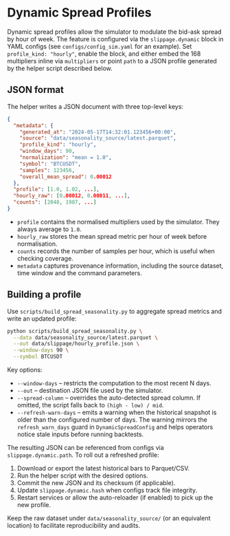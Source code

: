 # Dynamic Spread Profiles

Dynamic spread profiles allow the simulator to modulate the bid-ask spread by
hour of week. The feature is configured via the `slippage.dynamic` block
in YAML configs (see `configs/config_sim.yaml` for an example). Set
`profile_kind: "hourly"`, enable the block, and either embed the 168
multipliers inline via `multipliers` or point `path` to a JSON profile
generated by the helper script described below.

## JSON format

The helper writes a JSON document with three top-level keys:

```json
{
  "metadata": {
    "generated_at": "2024-05-17T14:32:01.123456+00:00",
    "source": "data/seasonality_source/latest.parquet",
    "profile_kind": "hourly",
    "window_days": 90,
    "normalization": "mean = 1.0",
    "symbol": "BTCUSDT",
    "samples": 123456,
    "overall_mean_spread": 0.00012
  },
  "profile": [1.0, 1.02, ...],
  "hourly_raw": [0.00012, 0.00011, ...],
  "counts": [2048, 1987, ...]
}
```

* `profile` contains the normalised multipliers used by the simulator. They
  always average to `1.0`.
* `hourly_raw` stores the mean spread metric per hour of week before
  normalisation.
* `counts` records the number of samples per hour, which is useful when
  checking coverage.
* `metadata` captures provenance information, including the source dataset,
  time window and the command parameters.

## Building a profile

Use `scripts/build_spread_seasonality.py` to aggregate spread metrics and write
an updated profile:

```bash
python scripts/build_spread_seasonality.py \
  --data data/seasonality_source/latest.parquet \
  --out data/slippage/hourly_profile.json \
  --window-days 90 \
  --symbol BTCUSDT
```

Key options:

* `--window-days` – restricts the computation to the most recent N days.
* `--out` – destination JSON file used by the simulator.
* `--spread-column` – overrides the auto-detected spread column. If omitted,
  the script falls back to `(high - low) / mid`.
* `--refresh-warn-days` – emits a warning when the historical snapshot is older
  than the configured number of days. The warning mirrors the
  `refresh_warn_days` guard in `DynamicSpreadConfig` and helps operators notice
  stale inputs before running backtests.

The resulting JSON can be referenced from configs via
`slippage.dynamic.path`. To roll out a refreshed profile:

1. Download or export the latest historical bars to Parquet/CSV.
2. Run the helper script with the desired options.
3. Commit the new JSON and its checksum (if applicable).
4. Update `slippage.dynamic.hash` when configs track file integrity.
5. Restart services or allow the auto-reloader (if enabled) to pick up the new
   profile.

Keep the raw dataset under `data/seasonality_source/` (or an equivalent
location) to facilitate reproducibility and audits.
